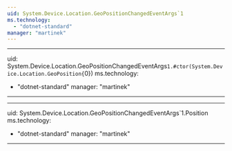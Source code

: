 ```yaml
---
uid: System.Device.Location.GeoPositionChangedEventArgs`1
ms.technology: 
  - "dotnet-standard"
manager: "martinek"
---
```


---
uid: System.Device.Location.GeoPositionChangedEventArgs`1.#ctor(System.Device.Location.GeoPosition{`0})
ms.technology: 
  - "dotnet-standard"
manager: "martinek"
---

---
uid: System.Device.Location.GeoPositionChangedEventArgs`1.Position
ms.technology: 
  - "dotnet-standard"
manager: "martinek"
---
